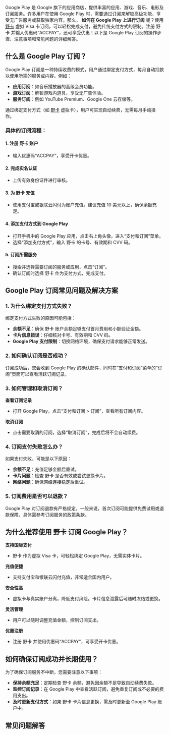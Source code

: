 Google Play 是 Google 旗下的应用商店，提供丰富的应用、游戏、音乐、电影及订阅服务。许多用户在使用 Google Play 时，需要通过订阅来解锁高级功能、享受无广告服务或获取独家内容。那么， **如何在 Google Play 上进行订阅** 呢？使用 [野卡](https://bit.ly/bewildcard) 虚拟 Visa 卡订阅，可以轻松完成支付，避免传统支付方式的限制。注册 野卡 并输入优惠码“ACCPAY”，还可享受优惠！以下是 Google Play 订阅的操作步骤、注意事项和常见问题的详细解答。

## 什么是 Google Play 订阅？

Google Play 订阅是一种持续收费的模式，用户通过绑定支付方式，每月自动扣款以使用所需的服务或内容。例如：

- **应用订阅**：如音乐播放器的高级会员功能。
- **游戏订阅**：解锁游戏内道具、享受无广告体验。
- **服务订阅**：例如 YouTube Premium、Google One 云存储等。

通过绑定支付方式（如 [野卡](https://bit.ly/bewildcard) 虚拟卡），用户可实现自动续费，无需每月手动操作。

### 具体的订阅流程：

#### 1. 注册 野卡 账户
- 输入优惠码“ACCPAY”，享受开卡优惠。

#### 2. 完成实名认证
- 上传有效身份证件进行审核。

#### 3. 为 野卡 充值
- 使用支付宝或银联云闪付为账户充值。建议充值 10 美元以上，确保余额充足。

#### 4. 添加支付方式到 Google Play
- 打开手机中的 Google Play 应用，点击右上角头像，进入“支付和订阅”菜单。
- 选择“添加支付方式”，输入 野卡 的卡号、有效期和 CVV 码。

#### 5. 订阅所需服务
- 搜索并选择需要订阅的服务或应用，点击“订阅”。
- 确认订阅时选择 野卡 作为支付方式，完成支付。

## Google Play 订阅常见问题及解决方案

### 1. 为什么绑定支付方式失败？
绑定支付方式失败的原因可能包括：
- **余额不足**：确保 野卡 账户余额足够支付首月费用和小额验证金额。
- **卡片信息错误**：仔细核对卡号、有效期和 CVV 码。
- **Google Play 支付限制**：切换网络环境，确保支付请求能够正常发送。

### 2. 如何确认订阅是否成功？
订阅成功后，您会收到 Google Play 的确认邮件，同时在“支付和订阅”菜单的“订阅”页面可以查看活跃订阅记录。

### 3. 如何管理和取消订阅？
**查看订阅记录**
- 打开 Google Play，点击“支付和订阅 > 订阅”，查看所有订阅内容。

**取消订阅**
- 点击需要取消的订阅，选择“取消订阅”，完成后将不会自动续费。

### 4. 订阅支付失败怎么办？
如果支付失败，可能是以下原因：
- **余额不足**：充值足够金额后重试。
- **卡片问题**：检查 野卡 是否有效或尝试更换卡片。
- **网络问题**：确保网络连接稳定后重试。

### 5. 订阅费用是否可以退款？
Google Play 对订阅退款有严格规定。一般来说，首次订阅可能提供免费试用或退款保障，具体需参考订阅服务的政策条款。

## 为什么推荐使用 野卡 订阅 Google Play？

**支持国际支付**
- 野卡 作为虚拟 Visa 卡，可轻松绑定 Google Play，无需实体卡片。

**充值便捷**
- 支持支付宝和银联云闪付充值，非常适合国内用户。

**安全性高**
- 虚拟卡与真实账户分离，降低支付风险。卡片信息泄露后可随时冻结或更换。

**灵活管理**
- 用户可以随时调整充值金额，控制订阅支出。

**优惠注册**
- 注册 野卡 并使用优惠码“ACCPAY”，可享受开卡优惠。

## 如何确保订阅成功并长期使用？

为了确保订阅服务不中断，您需要注意以下事项：
- **保持余额充足**：定期检查 野卡 余额，避免因余额不足导致自动续费失败。
- **监控订阅记录**：在 Google Play 中查看活跃订阅，避免重复订阅或不必要的费用支出。
- **及时更新支付方式**：如果 野卡 卡片信息更换，需及时更新至 Google Play 账户中。

## 常见问题解答